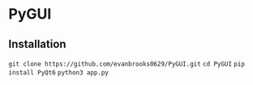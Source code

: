 # PyGUI

## Installation
```git clone https://github.com/evanbrooks0629/PyGUI.git```
```cd PyGUI```
```pip install PyQt6```
```python3 app.py```
